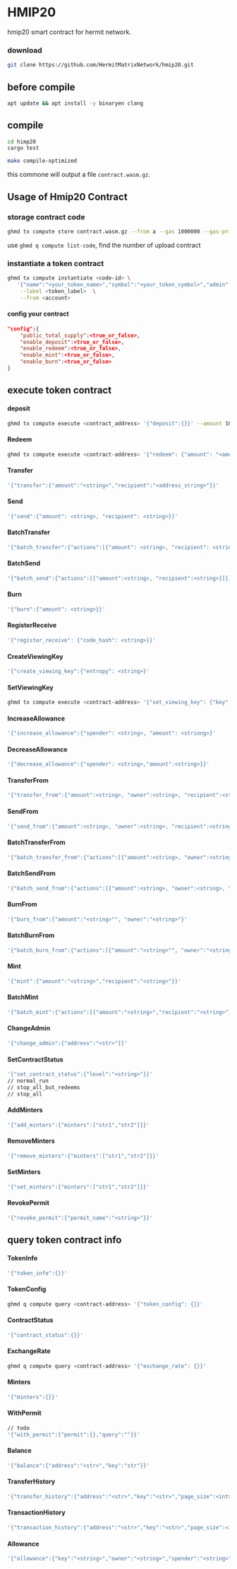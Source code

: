 # HMIP20

hmip20 smart contract for hermit network.

### download 

```bash
git clone https://github.com/HermitMatrixNetwork/hmip20.git
```

## before compile
```bash
apt update && apt install -y binaryen clang
```
## compile
```bash
cd himp20
cargo test

make compile-optimized
```
this commone will output  a file `contract.wasm.gz`.

## Usage of Hmip20 Contract

### storage contract code
```bash
ghmd tx compute store contract.wasm.gz --from a --gas 1000000 --gas-prices 0.25ughm
```

use `ghmd q compute list-code`, find the number of upload contract

### instantiate a token contract
```bash
ghmd tx compute instantiate <code-id> \
   '{"name":"<your_token_name>","symbol":"<your_token_symbol>","admin":"<optional_admin_address_defaults_to_the_from_address>","decimals":<number_of_decimals>,"initial_balances":[{"address":"<address1>","amount":"<amount_for_address1>"}],"prng_seed":"<base64_encoded_string>","config":{"public_total_supply":<true_or_false>,"enable_deposit":<true_or_false>,"enable_redeem":<true_or_false>,"enable_mint":<true_or_false>,"enable_burn":<true_or_false>}}' \
    --label <token_label>  \
    --from <account>
```

#### config your contract 
```json
"config":{
    "public_total_supply":<true_or_false>,
    "enable_deposit":<true_or_false>,
    "enable_redeem":<true_or_false>,
    "enable_mint":<true_or_false>,
    "enable_burn":<true_or_false>
}
```

## execute  token contract

#### deposit

```bash
ghmd tx compute execute <contract_address> '{"deposit":{}}' --amount 1000000ughm --from <account>
```

#### Redeem

```bash
ghmd tx compute execute <contract-address> '{"redeem": {"amount": "<amount_in_smallest_denom_of_token>"}}' --from <account>
```

#### Transfer

```bash
'{"transfer":{"amount":"<string>","recipient":"<address_string>"}}'
```

#### Send

```bash
'{"send":{"amount": <string>, "recipient": <string>}}'
```

#### BatchTransfer

```bash
'{"batch_transfer":{"actions":[{"amount": <string>, "recipient": <string>}]}}'
```

#### BatchSend

```bash
'{"batch_send":{"actions":[{"amount":<string>, "recipient":<string>}]}}'
```

#### Burn

```bash
'{"burn":{"amount": <string>}}'
```

#### RegisterReceive

```bash
'{"register_receive": {"code_hash": <string>}}'
```

#### CreateViewingKey

```bash
'{"create_viewing_key":{"entropy": <string>}'
```

#### SetViewingKey

```bash
ghmd tx compute execute <contract-address> '{"set_viewing_key": {"key": "<your_key>"}}' --from <account>
```

#### IncreaseAllowance

```bash
'{"increase_allowance":{"spender": <string>, "amount": <striong>}'
```

#### DecreaseAllowance

```bash
'{"decrease_allowance":{"spender": <string>,"amount":<string>}}'
```

#### TransferFrom

```bash
'{"transfer_from":{"amount":<string>, "owner":<string>, "recipient":<string>}}'
```

#### SendFrom

```bash
'{"send_from":{"amount":<string>, "owner":<string>, "recipient":<string>}'
```

#### BatchTransferFrom

```bash
'{"batch_transfer_from":{"actions":[{"amount":<string>, "owner":<string>, "recipient":<string>}]}'
```

#### BatchSendFrom

```bash
'{"batch_send_from":{"actions":[{"amount":<string>, "owner":<string>, "recipient":<string>}]}'
```

#### BurnFrom

```bash
'{"burn_from":{"amount":"<string>"", "owner":"<string>"}'
```

#### BatchBurnFrom


```bash
'{"batch_burn_from":{"actions":[{"amount":"<string>"", "owner":"<string>"}]}'
```


#### Mint


```bash
'{"mint":{"amount":"<string>","recipient":"<string>"}}'
```


#### BatchMint


```bash
'{"batch_mint":{"actions":[{"amount":"<string>","recipient":"<string>"}]}}'
```


#### ChangeAdmin

```bash
'{"change_admin":{"address":"<str>"}}'
```

#### SetContractStatus

```bash
'{"set_contract_status":{"level":"<string>"}}'
// normal_run
// stop_all_but_redeems
// stop_all
```

#### AddMinters

```bash
'{"add_minters":{"minters":["str1","str2"]}}'
```

#### RemoveMinters

```bash
'{"remove_minters":{"minters":["str1","str2"]}}'
```

#### SetMinters

```bash
'{"set_minters":{"minters":["str1","str2"]}}'
```

#### RevokePermit


```bash
'{"revoke_permit":{"permit_name":"<string>"}}'
```

## query  token contract info

#### TokenInfo


```bash
'{"token_info":{}}'
```


#### TokenConfig

```bash
ghmd q compute query <contract-address> '{"token_config": {}}'
```

#### ContractStatus


```bash
'{"contract_status":{}}'
```


#### ExchangeRate

```bash
ghmd q compute query <contract-address> '{"exchange_rate": {}}'
```

#### Minters


```bash
'{"minters":{}}'
```


#### WithPermit


```bash
// todo
'{"with_permit":{"permit":{},"query":""}}'
```


####  Balance

```bash
'{"balance":{"address":"<str>","key":"str"}}'
```

#### TransferHistory


```bash
'{"transfer_history":{"address":"<str>","key":"<str>","page_size":<int>}}'
```


#### TransactionHistory


```bash
'{"transaction_history":{"address":"<str>","key":"<str>","page_size":<int>}'
```


#### Allowance


```bash
'{"allowance":{"key":"<string>","owner":"<string>","spender":"<string>"}}'
```

